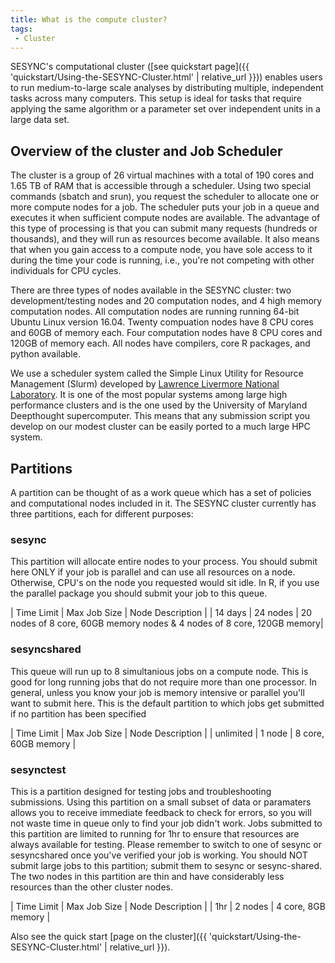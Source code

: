 ```yaml
---
title: What is the compute cluster?
tags:
 - Cluster
---
```


SESYNC's computational cluster ([see quickstart page]({{ 'quickstart/Using-the-SESYNC-Cluster.html' | relative_url }})) enables users to run medium-to-large scale analyses by distributing multiple, independent tasks across many computers. This setup is ideal for tasks that require applying the same algorithm or a parameter set over independent units in a large data set.

## Overview of the cluster and Job Scheduler

The cluster is a group of 26 virtual machines with a total of 190 cores and 1.65 TB of RAM that is accessible through
a scheduler. Using two special commands (sbatch and srun), you request the scheduler to allocate one or more compute nodes for a job.
The scheduler puts your job in a queue and executes it when sufficient compute nodes are available. The advantage of this type of
processing is that you can submit many requests (hundreds or thousands), and they will run as  resources become available. It also means
that when you gain access to a compute node, you have sole access to it during the time your code is running, i.e., you're not competing with other individuals for CPU cycles. 

There are three types of nodes available in the SESYNC cluster: two development/testing nodes and 20 computation nodes, and 4 high memory computation nodes. All computation nodes are running running 64-bit Ubuntu Linux version 16.04. Twenty compuation nodes have 8 CPU cores and 60GB of memory each. Four computation nodes have 8 CPU cores and 120GB of memory each. All nodes have compilers, core R packages, and python available. 

We use a scheduler system called the Simple Linux Utility for Resource Management (Slurm) developed by [Lawrence Livermore National Laboratory](https://www.llnl.gov/). It is  one of the most popular systems among large high performance clusters and is the one used by the University of Maryland Deepthought supercomputer. This means that any submission script you develop on our modest cluster can be easily ported to a much large HPC system.

## Partitions

A partition can be thought of as a work queue which has a set of policies and computational nodes included in it. The SESYNC cluster
currently has three partitions, each for different purposes:

### sesync

This partition will allocate entire nodes to your process. You should submit here ONLY if your job is parallel and can use all
resources on a node. Otherwise, CPU's on the node you requested would sit idle. In R, if you use the parallel package you should
submit your job to this queue.  

| Time Limit | Max Job Size | Node Description |
| 14 days | 24 nodes | 20 nodes of 8 core, 60GB memory nodes & 4 nodes of 8 core, 120GB memory|

### sesyncshared

This queue will run up to 8 simultanious jobs on a compute node. This is good for long running jobs that do not require more than
one processor. In general, unless you know your job is memory intensive or parallel you'll want to submit here. This is the default
partition to which jobs get submitted if no partition has been specified

| Time Limit | Max Job Size | Node Description |
| unlimited | 1 node | 8 core, 60GB memory |

### sesynctest

This is a partition designed for testing jobs and troubleshooting submissions. Using this partition on a small subset of data or
paramaters allows you to receive immediate feedback to check for errors, so you will not waste time in queue only to find your
job didn't work. Jobs submitted to this partition are limited to running for 1hr to ensure that resources are always available for
testing.  Please remember to switch to one of sesync or sesyncshared once you've verified your job is working. You should NOT submit
large jobs to this partition; submit them to sesync or sesync-shared. The two nodes in this partition are thin and have considerably
less resources than the other cluster nodes. 

| Time Limit | Max Job Size | Node Description |
| 1hr | 2 nodes | 4 core, 8GB memory |

Also see the quick start [page on the cluster]({{ 'quickstart/Using-the-SESYNC-Cluster.html' | relative_url }}).
